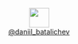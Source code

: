 <p align='center'>
<a align='center' style="float:left;" href="https://vk.com/daniil_batalichev" target="_blank"><img height="40" width="40" src="https://img.icons8.com/glyph-neue/2x/ffffff/vk-com.svg"/><br>
@daniil_batalichev
</a>
</p>
